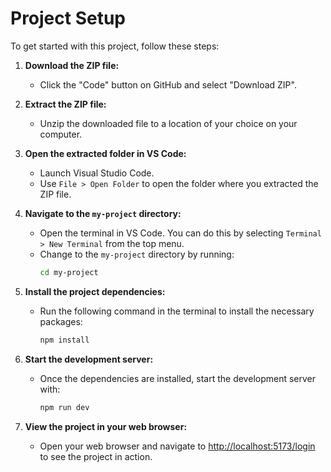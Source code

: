 # Project Setup

To get started with this project, follow these steps:

1. **Download the ZIP file:**
   - Click the "Code" button on GitHub and select "Download ZIP".

2. **Extract the ZIP file:**
   - Unzip the downloaded file to a location of your choice on your computer.

3. **Open the extracted folder in VS Code:**
   - Launch Visual Studio Code.
   - Use `File > Open Folder` to open the folder where you extracted the ZIP file.

4. **Navigate to the `my-project` directory:**
   - Open the terminal in VS Code. You can do this by selecting `Terminal > New Terminal` from the top menu.
   - Change to the `my-project` directory by running:
     ```bash
     cd my-project
     ```

5. **Install the project dependencies:**
   - Run the following command in the terminal to install the necessary packages:
     ```bash
     npm install
     ```

6. **Start the development server:**
   - Once the dependencies are installed, start the development server with:
     ```bash
     npm run dev
     ```

7. **View the project in your web browser:**
   - Open your web browser and navigate to [http://localhost:5173/login](http://localhost:5173/login) to see the project in action.



